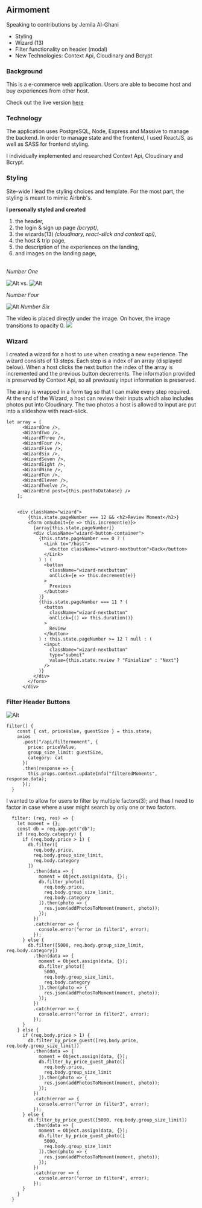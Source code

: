 

## Airmoment

Speaking to contributions by Jemila Al-Ghani <br>
* Styling <br>
* Wizard (13) <br>
* Filter functionality on header (modal)<br>
* New Technologies: Context Api, Cloudinary and Bcrypt <br>


### Background
This is a e-commerce web application. Users are able to become host and buy experiences from other host. 

Check out the live version [here](https://airmoment.live/)

### Technology

The application uses PostgreSQL, Node, Express and Massive to manage the backend. In order to manage state and the frontend, I used ReactJS, as well as SASS for frontend styling.

I individually implemented and researched Context Api, Cloudinary and Bcrypt. 

### Styling 

Site-wide I lead the styling choices and template. For the most part, the styling is meant to mimic Airbnb's. 

**I personally styled and created** <br>
1. the header, <br>
2. the login & sign up page _(bcrypt)_,  <br>
3. the wizards(13) _(cloudinary, react-slick and context api)_,  <br>
4. the host & trip page,  <br>
5. the description of the experiences on the landing,<br>
6. and images on the landing page, <br>  <br>



_Number One_ 

![Alt](./Airbnb.png "Airbnb")
vs.
![Alt](./Airmoment.png "Airmoment")

_Number Four_

![Alt](./hostPage.png "Airmoment")
_Number Six_ 

The video is placed directly under the image. On hover, the image transitions to opacity 0. 
![](./videogif.gif)
### Wizard
I created a wizard for a host to use when creating a new experience. The wizard consists of 13 steps. Each step is a index of an array (displayed below). When a host clicks the next button the index of the array is incremented and the previous button decrements. The information provided is preserved by Context Api, so all previously input information is preserved. 

The array is wrapped in a form tag so that I can make every step required. At the end of the Wizard, a host can review their inputs which also includes photos put into Cloudinary. The two photos a host is allowed to input are put into a slideshow with react-slick. 

```
let array = [
      <WizardOne />,
      <WizardTwo />,
      <WizardThree />,
      <WizardFour />,
      <WizardFive />,
      <WizardSix />,
      <WizardSeven />,
      <WizardEight />,
      <WizardNine />,
      <WizardTen />,
      <WizardEleven />,
      <WizardTwelve />,
      <WizardEnd post={this.postToDatabase} />
    ];
   
   
    <div className="wizard">
        {this.state.pageNumber === 12 && <h2>Review Moment</h2>}
        <form onSubmit={e => this.increment(e)}>
          {array[this.state.pageNumber]}
          <div className="wizard-button-container">
            {this.state.pageNumber === 0 ? (
              <Link to="/host">
                <button className="wizard-nextbutton">Back</button>
              </Link>
            ) : (
              <button
                className="wizard-nextbutton"
                onClick={e => this.decrement(e)}
              >
                Previous
              </button>
            )}
            {this.state.pageNumber === 11 ? (
              <button
                className="wizard-nextbutton"
                onClick={() => this.duration()}
              >
                Review
              </button>
            ) : this.state.pageNumber >= 12 ? null : (
              <input
                className="wizard-nextbutton"
                type="submit"
                value={this.state.review ? "Finialize" : "Next"}
              />
            )}
          </div>
        </form>
      </div>
```
### Filter Header Buttons
![Alt](./modal.png "Airmoment")

```
filter() {
    const { cat, priceValue, guestSize } = this.state;
    axios
      .post("/api/filtermoment", {
        price: priceValue,
        group_size_limit: guestSize,
        category: cat
      })
      .then(response => {
        this.props.context.updateInfo("filteredMoments", response.data);
      });
  }
```
I wanted to allow for users to filter by multiple factors(3); and thus I need to factor in case where a user might search by only one or two factors. 

```
  filter: (req, res) => {
    let moment = {};
    const db = req.app.get("db");
    if (req.body.category) {
      if (req.body.price > 1) {
        db.filter([
          req.body.price,
          req.body.group_size_limit,
          req.body.category
        ])
          .then(data => {
            moment = Object.assign(data, {});
            db.filter_photo([
              req.body.price,
              req.body.group_size_limit,
              req.body.category
            ]).then(photo => {
              res.json(addPhotosToMoment(moment, photo));
            });
          })
          .catch(error => {
            console.error("error in filter1", error);
          });
      } else {
        db.filter([5000, req.body.group_size_limit, req.body.category])
          .then(data => {
            moment = Object.assign(data, {});
            db.filter_photo([
              5000,
              req.body.group_size_limit,
              req.body.category
            ]).then(photo => {
              res.json(addPhotosToMoment(moment, photo));
            });
          })
          .catch(error => {
            console.error("error in filter2", error);
          });
      }
    } else {
      if (req.body.price > 1) {
        db.filter_by_price_guest([req.body.price, req.body.group_size_limit])
          .then(data => {
            moment = Object.assign(data, {});
            db.filter_by_price_guest_photo([
              req.body.price,
              req.body.group_size_limit
            ]).then(photo => {
              res.json(addPhotosToMoment(moment, photo));
            });
          })
          .catch(error => {
            console.error("error in filter3", error);
          });
      } else {
        db.filter_by_price_guest([5000, req.body.group_size_limit])
          .then(data => {
            moment = Object.assign(data, {});
            db.filter_by_price_guest_photo([
              5000,
              req.body.group_size_limit
            ]).then(photo => {
              res.json(addPhotosToMoment(moment, photo));
            });
          })
          .catch(error => {
            console.error("error in filter4", error);
          });
      }
    }
  }
```

